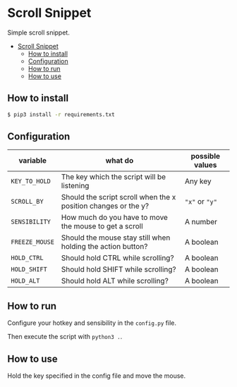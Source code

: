 # Scroll Snippet

Simple scroll snippet.

- [Scroll Snippet](#scroll-snippet)
  - [How to install](#how-to-install)
  - [Configuration](#configuration)
  - [How to run](#how-to-run)
  - [How to use](#how-to-use)

## How to install

```bash
$ pip3 install -r requirements.txt
```

## Configuration

| variable       | what do                                                        | possible values |
| -------------- | -------------------------------------------------------------- | --------------- |
| `KEY_TO_HOLD`  | The key which the script will be listening                     | Any key         |
| `SCROLL_BY`    | Should the script scroll when the x position changes or the y? | `"x"` or `"y"`  |
| `SENSIBILITY`  | How much do you have to move the mouse to get a scroll         | A number        |
| `FREEZE_MOUSE` | Should the mouse stay still when holding the action button?    | A boolean       |
| `HOLD_CTRL`    | Should hold CTRL while scrolling?                              | A boolean       |
| `HOLD_SHIFT`   | Should hold SHIFT while scrolling?                             | A boolean       |
| `HOLD_ALT`     | Should hold ALT while scrolling?                               | A boolean       |

## How to run

Configure your hotkey and sensibility in the `config.py` file.

Then execute the script with `python3 .`.

## How to use

Hold the key specified in the config file and move the mouse.